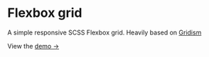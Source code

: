 # Flexbox grid

A simple responsive SCSS Flexbox grid. Heavily based on [Gridism](http://cobyism.com/gridism/)

View the [demo →](http://codepen.io/mephysto/pen/AXVAWJ)
